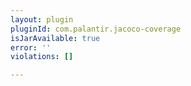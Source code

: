 ```yaml
---
layout: plugin
pluginId: com.palantir.jacoco-coverage
isJarAvailable: true
error: ''
violations: []

---
```

